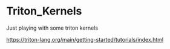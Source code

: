 # Triton_Kernels
Just playing with some triton kernels

https://triton-lang.org/main/getting-started/tutorials/index.html